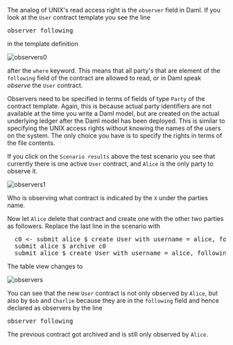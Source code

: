 The analog of UNIX's read access right is the `observer` field in Daml. If you look at the `User`
contract template you see the line

<pre>
observer following
</pre>

in the template definition

![observers0](assets/observers0.png)

after the `where` keyword. This means that all party's that are element of the `following` field of
the contract are allowed to read, or in Daml speak *observe* the `User` contract.

Observers need to be specified in terms of fields of type `Party` of the contract template. Again,
this is because actual party identifiers are not available at the time you write a Daml model, but
are created on the actual underlying ledger after the Daml model has been deployed. This is similar
to specifying the UNIX access rights without knowing the names of the users on the system. The only
choice you have is to specify the rights in terms of the file contents.

If you click on the `Scenario results` above the test scenario you see that currently there is one
active `User` contract, and `Alice` is the only party to observe it.

![observers1](assets/observers1.png)

Who is observing what contract is indicated by the `X` under the parties name.

Now let `Alice` delete that contract and create one with the other two parties as followers. Replace
the last line in the scenario with

<pre class="file" data-target="clipboard">
  c0 <- submit alice $ create User with username = alice, following = []
  submit alice $ archive c0
  submit alice $ create User with username = alice, following = [bob, charlie]
</pre>

The table view changes to

![observers](assets/observers2.png)

You can see that the new `User` contract is not only observed by `Alice`, but also by `Bob` and
`Charlie` because they are in the `following` field and hence declared as observers by the line

<pre>
observer following
</pre>

The previous contract got archived and is still only observed by `Alice`.
